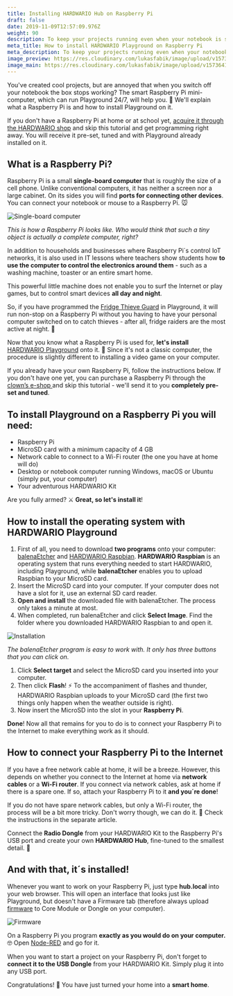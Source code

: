 ```yaml
---
title: Installing HARDWARIO Hub on Raspberry Pi
draft: false
date: 2019-11-09T12:57:09.976Z
weight: 90
description: To keep your projects running even when your notebook is switched off, you need the help of Raspberry Pi. This article will tell you how to install HARDWARIO Playground on it.
meta_title: How to install HARDWARIO Playground on Raspberry Pi
meta_description: To keep your projects running even when your notebook is switched off, you need the help of a Raspberry Pi. This article will tell you how to install HARDWARIO Playground on it.
image_preview: https://res.cloudinary.com/lukasfabik/image/upload/v1573641721/academy/jak-nainstalovat-playground-na-raspberry-pi/pouzivani-bigclown-playground.jpg
image_main: https://res.cloudinary.com/lukasfabik/image/upload/v1573641721/academy/jak-nainstalovat-playground-na-raspberry-pi/pouzivani-bigclown-playground.jpg
---
```


You've created cool projects, but are annoyed that when you switch off your notebook the box stops working? The smart Raspberry Pi mini-computer, which can run Playground 24/7, will help you. 🌃 We'll explain what a Raspberry Pi is and how to install Playground on it.

If you don't have a Raspberry Pi at home or at school yet, [acquire it through the HARDWARIO shop](https://shop.hardwario.com/raspberry-pi-4b-4gb-set/) and skip this tutorial and get programming right away. You will receive it pre-set, tuned and with Playground already installed on it.

## What is a Raspberry Pi?

Raspberry Pi is a small **single-board computer** that is roughly the size of a cell phone. Unlike conventional computers, it has neither a screen nor a large cabinet. On its sides you will find **ports for connecting other devices**. You can connect your notebook or mouse to a Raspberry Pi. 🐭

![Single-board computer](https://res.cloudinary.com/lukasfabik/image/upload/v1573304484/academy/jak-nainstalovat-playground-na-raspberry-pi/image1.jpg)

_This is how a Raspberry Pi looks like. Who would think that such a tiny object is actually a complete computer, right?_

In addition to households and businesses where Raspberry Pi´s control IoT networks, it is also used in IT lessons where teachers show students how **to use the computer to control the electronics around them** \- such as a washing machine, toaster or an entire smart home.

This powerful little machine does not enable you to surf the Internet or play games, but to control smart devices **all day and night**.

So, if you have programmed the [Fridge Thieve Guard](/projects/catch-the-mist/) in Playground, it will run non-stop on a Raspberry Pi without you having to have your personal computer switched on to catch thieves - after all, fridge raiders are the most active at night. 🎂

Now that you know what a Raspberry Pi is used for, **let's install** [HARDWARIO Playground](/academy/what-is-bigclown-playground/) onto it. 💪 Since it's not a classic computer, the procedure is slightly different to installing a video game on your computer.

If you already have your own Raspberry Pi, follow the instructions below. If you don't have one yet, you can purchase a Raspberry Pi through the [clown’s e-shop ](https://shop.hardwario.com/raspberry-pi-4b-4gb-set/)and skip this tutorial - we'll send it to you **completely pre-set and tuned**.

## To install Playground on a Raspberry Pi you will need:

* Raspberry Pi
* MicroSD card with a minimum capacity of 4 GB
* Network cable to connect to a Wi-Fi router (the one you have at home will do)
* Desktop or notebook computer running Windows, macOS or Ubuntu (simply put, your computer)
* Your adventurous HARDWARIO Kit

Are you fully armed? ⚔️ **Great, so let's install it**!

## How to install the operating system with HARDWARIO Playground

1. First of all, you need to download **two programs** onto your computer: [balenaEtcher](https://www.balena.io/etcher/) and [HARDWARIO Raspbian](https://github.com/bigclownlabs/bc-raspbian/releases). **HARDWARIO Raspbian** is an operating system that runs everything needed to start HARDWARIO, including Playground, while **balenaEtcher** enables you to upload Raspbian to your MicroSD card.
2. Insert the MicroSD card into your computer. If your computer does not have a slot for it, use an external SD card reader.
3. **Open and install** the downloaded file with balenaEtcher. The process only takes a minute at most.
4. When completed, run balenaEtcher and click **Select Image**. Find the folder where you downloaded HARDWARIO Raspbian to and open it.

![Installation](https://res.cloudinary.com/lukasfabik/image/upload/v1573304484/academy/jak-nainstalovat-playground-na-raspberry-pi/image3.png)

_The balenaEtcher program is easy to work with. It only has three buttons that you can click on._

1. Click **Select target** and select the MicroSD card you inserted into your computer.
2. Then click **Flash**! ⚡ To the accompaniment of flashes and thunder, HARDWARIO Raspbian uploads to your MicroSD card (the first two things only happen when the weather outside is right).
3. Now insert the MicroSD into the slot in your **Raspberry Pi**.

**Done**! Now all that remains for you to do is to connect your Raspberry Pi to the Internet to make everything work as it should.

## How to connect your Raspberry Pi to the Internet

If you have a free network cable at home, it will be a breeze. However, this depends on whether you connect to the Internet at home via **network cables** or a **Wi-Fi router**. If you connect via network cables, ask at home if there is a spare one. If so, attach your Raspberry Pi to it **and you´re done**!

If you do not have spare network cables, but only a Wi-Fi router, the process will be a bit more tricky. Don't worry though, we can do it. 💪 Check the instructions in the separate article.

Connect the **Radio Dongle** from your HARDWARIO Kit to the Raspberry Pi's USB port and create your own **HARDWARIO Hub**, fine-tuned to the smallest detail. 🤡

## And with that, it´s installed!

Whenever you want to work on your Raspberry Pi, just type **hub.local** into your web browser. This will open an interface that looks just like Playground, but doesn't have a Firmware tab (therefore always upload [firmware](/academy/how-to-flash-firmware/) to Core Module or Dongle on your computer).

![Firmware](https://res.cloudinary.com/lukasfabik/image/upload/v1573304484/academy/jak-nainstalovat-playground-na-raspberry-pi/image2.png)

On a Raspberry Pi you program **exactly as you would do on your computer.** 🤓 Open [Node-RED](/academy/what-is-node-red/) and go for it.

When you want to start a project on your Raspberry Pi, don't forget to **connect it to the USB Dongle** from your HARDWARIO Kit. Simply plug it into any USB port.

Congratulations! 🎉 You have just turned your home into a **smart home**.
